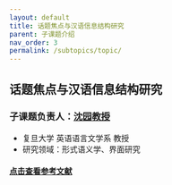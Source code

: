 ```yaml
---
layout: default
title: 话题焦点与汉语信息结构研究
parent: 子课题介绍
nav_order: 3
permalink: /subtopics/topic/
---
```


## 话题焦点与汉语信息结构研究

### 子课题负责人：[沈园教授](https://dfll.fudan.edu.cn/8a/8d/c27668a297613/page.htm)
- 复旦大学 英语语言文学系 教授
- 研究领域：形式语义学、界面研究

#### [点击查看参考文献](https://formalsemchinese.com/references-topic/)
